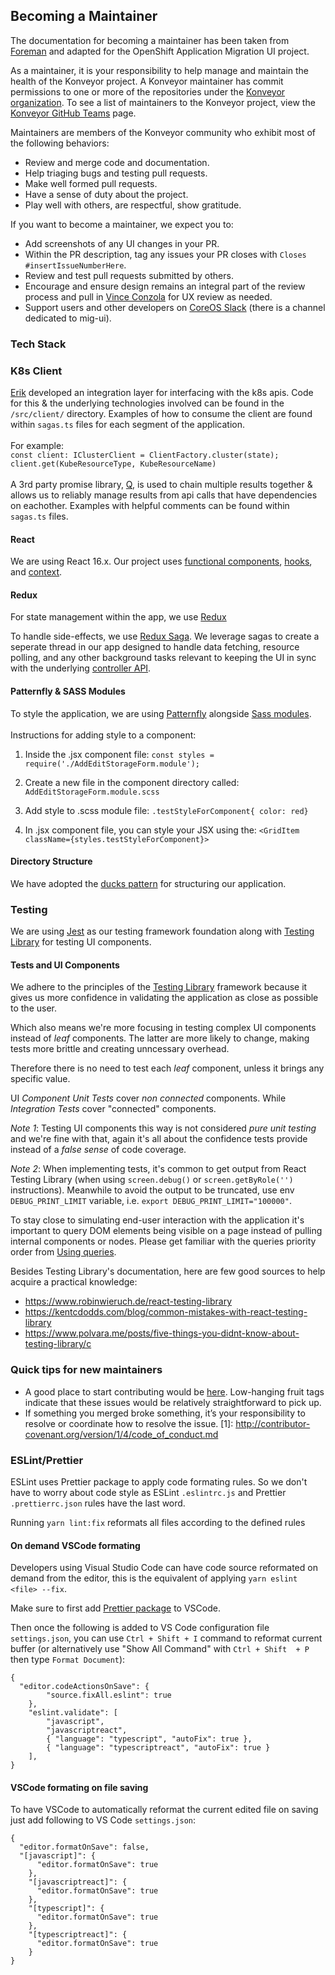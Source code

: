 
## Becoming a Maintainer

The documentation for becoming a maintainer has been taken from [Foreman](https://theforeman.org/handbook.html#Becomingamaintainer) and adapted for the OpenShift Application Migration UI project.

As a maintainer, it is your responsibility to help manage and maintain the health of the Konveyor project.  A Konveyor maintainer has commit permissions to one or more of the repositories under the [Konveyor organization](https://github.com/konveyor). To see a list of maintainers to the Konveyor project, view the [Konveyor GitHub Teams](https://github.com/orgs/konveyor/teams) page.

Maintainers are members of the Konveyor community who exhibit most of the following behaviors:

- Review and merge code and documentation.
- Help triaging bugs and testing pull requests.
- Make well formed pull requests.
- Have a sense of duty about the project.
- Play well with others, are respectful, show gratitude.

If you want to become a maintainer, we expect you to:
- Add screenshots of any UI changes in your PR.
- Within the PR description, tag any issues your PR closes with ```Closes #insertIssueNumberHere```.
- Review and test pull requests submitted by others.
- Encourage and ensure design remains an integral part of the review process and pull in [Vince Conzola](https//github.com/vconzola) for UX review as needed.
- Support users and other developers on [CoreOS Slack](https://coreos.slack.com/) (there is a channel dedicated to mig-ui).


### Tech Stack

### K8s Client
[Erik](https://github.com/eriknelson) developed an integration layer for interfacing with the k8s apis. Code for this & the underlying technologies involved can be found in the ```/src/client/``` directory. Examples of how to consume the client are found within ```sagas.ts``` files for each segment of the application.
<br><br>For example: <br>```const client: IClusterClient = ClientFactory.cluster(state); ```
<br>
```client.get(KubeResourceType, KubeResourceName)```
<br>
<br>
A 3rd party promise library, [Q](https://github.com/kriskowal/q/wiki/API-Reference), is used to chain multiple results together & allows us to reliably manage results from api calls that have dependencies on eachother. Examples with helpful comments can be found within ```sagas.ts``` files.


#### React
We are using React 16.x. Our project uses [functional components](https://reactjs.org/docs/components-and-props.html), [hooks](https://reactjs.org/docs/hooks-reference.html), and [ context](https://reactjs.org/docs/context.html).

#### Redux

For state management within the app, we use [Redux](https://react-redux.js.org/)

To handle side-effects, we use [Redux Saga](https://redux-saga.js.org/). We leverage sagas to create a seperate thread in our app designed to handle data fetching, resource polling, and any other background tasks relevant to keeping the UI in sync with the underlying [controller API](https://docs.google.com/document/d/1BWlSlsrV_uzjLyFVkoYmjHaNHs-F__exMAh8yTVqAeg/edit?usp=sharing).

#### Patternfly & SASS Modules

To style the application, we are using [Patternfly](https://patternfly-react.surge.sh/) alongside [Sass modules](https://medium.com/clover-platform-blog/modular-scss-and-why-you-need-it-6bb2d8c40fd8).<br>
<br>
Instructions for adding style to a component:
1) Inside the .jsx component file:
`const styles = require('./AddEditStorageForm.module');`

2) Create a new file in the component directory called:
`AddEditStorageForm.module.scss`

3) Add style to .scss module file:
`.testStyleForComponent{ color: red}`

4) In .jsx component file, you can style your JSX using the:
`<GridItem className={styles.testStyleForComponent}>`

#### Directory Structure

We have adopted the [ducks pattern](https://www.freecodecamp.org/news/scaling-your-redux-app-with-ducks-6115955638be/) for structuring our application.

### Testing
We are using [Jest](https://jestjs.io/) as our testing framework foundation along with [Testing Library](https://testing-library.com/) for testing UI components.

#### Tests and UI Components
We adhere to the principles of the [Testing Library](https://testing-library.com/docs/guiding-principles) framework
because it gives us more confidence in validating the application as close as possible to the user.

Which also means we're more focusing in testing complex UI components instead of *leaf* components.
The latter are more likely to change, making tests more brittle and creating unncessary overhead.

Therefore there is no need to test each *leaf* component, unless it brings any specific value.

UI *Component Unit Tests* cover *non connected* components.
While *Integration Tests* cover "connected" components.

*Note 1*: Testing UI components this way is not considered *pure unit testing* and we're fine with that, again it's all about the confidence tests provide instead of a *false sense* of code coverage.

*Note 2*: When implementing tests, it's common to get output from React Testing Library (when using `screen.debug()` or `screen.getByRole('')` instructions). Meanwhile to avoid the output to be truncated, use env `DEBUG_PRINT_LIMIT` variable, i.e. `export DEBUG_PRINT_LIMIT="100000"`.

To stay close to simulating end-user interaction with the application it's important to query DOM elements being visible on a page instead of pulling internal components or nodes. Please get familiar with the queries priority order from [Using queries](https://testing-library.com/docs/guide-which-query).

Besides Testing Library's documentation, here are few good sources to help acquire a practical knowledge:
- https://www.robinwieruch.de/react-testing-library
- https://kentcdodds.com/blog/common-mistakes-with-react-testing-library
- https://www.polvara.me/posts/five-things-you-didnt-know-about-testing-library/c


### Quick tips for new maintainers
- A good place to start contributing would be [here](https://github.com/konveyor/mig-ui/issues?q=is%3Aissue+is%3Aopen+label%3Alow-hanging-fruit). Low-hanging fruit tags indicate that these issues would be relatively straightforward to pick up.
- If something you merged broke something, it’s your responsibility to resolve or coordinate how to resolve the issue.
 [1]: http://contributor-covenant.org/version/1/4/code_of_conduct.md

### ESLint/Prettier

ESLint uses Prettier package to apply code formating rules.
So we don't have to worry about code style as ESLint `.eslintrc.js` and Prettier `.prettierrc.json` rules have the last word.

Running `yarn lint:fix` reformats all files according to the defined rules

#### On demand VSCode formating

Developers using Visual Studio Code can have code source reformated on demand from the editor, this is the equivalent of applying `yarn eslint <file> --fix`.

Make sure to first add [Prettier package](https://marketplace.visualstudio.com/items?itemName=esbenp.prettier-vscode) to VSCode.

Then once the following is added to VS Code configuration file `settings.json`, you can use `Ctrl + Shift + I` command to reformat current buffer (or alternatively use "Show All Command" with `Ctrl + Shift  + P` then type `Format Document`):

```
{
  "editor.codeActionsOnSave": {
        "source.fixAll.eslint": true
    },
    "eslint.validate": [
        "javascript",
        "javascriptreact",
        { "language": "typescript", "autoFix": true },
        { "language": "typescriptreact", "autoFix": true }
    ],
}
```
#### VSCode formating on file saving

To have VSCode to automatically reformat the current edited file on saving just add following to VS Code `settings.json`:
```
{
  "editor.formatOnSave": false,
  "[javascript]": {
      "editor.formatOnSave": true
    },
    "[javascriptreact]": {
      "editor.formatOnSave": true
    },
    "[typescript]": {
      "editor.formatOnSave": true
    },
    "[typescriptreact]": {
      "editor.formatOnSave": true
    }
}
```
